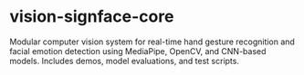# vision-signface-core
Modular computer vision system for real-time hand gesture recognition and facial emotion detection using MediaPipe, OpenCV, and CNN-based models. Includes demos, model evaluations, and test scripts.
